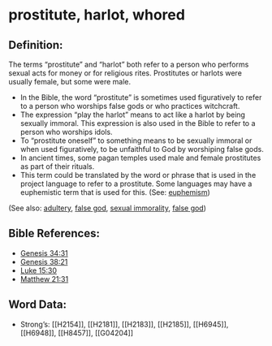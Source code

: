 # prostitute, harlot, whored

## Definition:

The terms “prostitute” and “harlot” both refer to a person who performs sexual acts for money or for religious rites. Prostitutes or harlots were usually female, but some were male.

* In the Bible, the word “prostitute” is sometimes used figuratively to refer to a person who worships false gods or who practices witchcraft.
* The expression “play the harlot” means to act like a harlot by being sexually immoral. This expression is also used in the Bible to refer to a person who worships idols.
* To “prostitute oneself” to something means to be sexually immoral or when used figuratively, to be unfaithful to God by worshiping false gods.
* In ancient times, some pagan temples used male and female prostitutes as part of their rituals.
* This term could be translated by the word or phrase that is used in the project language to refer to a prostitute. Some languages may have a euphemistic term that is used for this. (See: [euphemism](../../translate/figs-euphemism))

(See also: [adultery](../kt/adultery.md), [false god](../kt/falsegod.md), [sexual immorality](../other/fornication.md), [false god](../kt/falsegod.md))

## Bible References:

* [Genesis 34:31](rc://en/tn/help/gen/34/31)
* [Genesis 38:21](rc://en/tn/help/gen/38/21)
* [Luke 15:30](rc://en/tn/help/luk/15/30)
* [Matthew 21:31](rc://en/tn/help/mat/21/31)

## Word Data:

* Strong’s: [[H2154]], [[H2181]], [[H2183]], [[H2185]], [[H6945]], [[H6948]], [[H8457]], [[G04204]]

